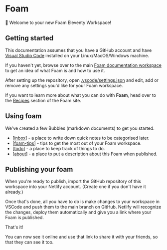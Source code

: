 # Foam

👋 Welcome to your new Foam Eleventy Workspace!

## Getting started

This documentation assumes that you have a GitHub account and have [Visual Studio Code](https://code.visualstudio.com/) installed on your Linux/MacOS/Windows machine.

If you haven't yet, browse over to the main [Foam documentation workspace](https://foambubble.github.io/foam) to get an idea of what Foam is and how to use it.

After setting up the repository, open [.vscode/settings.json](.vscode/settings.json) and edit, add or remove any settings you'd like for your Foam workspace.

If you want to learn more about what you can do with **Foam**, head over to the [Recipes](https://foambubble.github.io/foam/recipes) section of the Foam site. 

## Using foam

We've created a few Bubbles (markdown documents) to get you started.

- [[inbox]] - a place to write down quick notes to be categorised later.
- [[foam-tips]] - tips to get the most out of your Foam workspace.
- [[todo]] - a place to keep track of things to do.
- [[about]] - a place to put a description about this Foam when published.

## Publishing your foam

When you're ready to publish, import the GitHub repository of this workspace into your Netlify account. (Create one if you don't have it already.)

Once that's done, all you have to do is make changes to your workspace in VSCode and push them to the main branch on GitHub. Netlify will recognize the changes, deploy them automatically and give you a link where your Foam is published.

That's it!

You can now see it online and use that link to share it with your friends, so that they can see it too.

[//begin]: # "Autogenerated link references for markdown compatibility"
[inbox]: inbox "Inbox"
[foam-tips]: foam-tips "Foam tips"
[todo]: todo "Todo"
[about]: about "About this site"
[//end]: # "Autogenerated link references"
